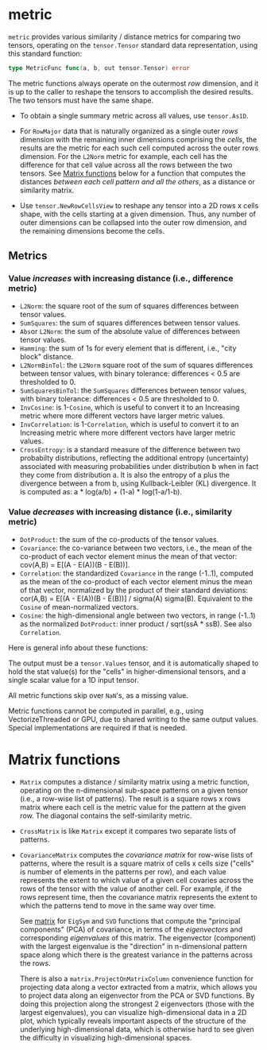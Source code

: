 # metric

`metric` provides various similarity / distance metrics for comparing two tensors, operating on the `tensor.Tensor` standard data representation, using this standard function:
```Go
type MetricFunc func(a, b, out tensor.Tensor) error
```

The metric functions always operate on the outermost _row_ dimension, and it is up to the caller to reshape the tensors to accomplish the desired results. The two tensors must have the same shape.

* To obtain a single summary metric across all values, use `tensor.As1D`.

* For `RowMajor` data that is naturally organized as a single outer _rows_ dimension with the remaining inner dimensions comprising the _cells_, the results are the metric for each such cell computed across the outer rows dimension.  For the `L2Norm` metric for example, each cell has the difference for that cell value across all the rows between the two tensors. See [Matrix functions](#matrix-functions) below for a function that computes the distances _between each cell pattern and all the others_, as a distance or similarity matrix.

* Use `tensor.NewRowCellsView` to reshape any tensor into a 2D rows x cells shape, with the cells starting at a given dimension. Thus, any number of outer dimensions can be collapsed into the outer row dimension, and the remaining dimensions become the cells.

## Metrics

### Value _increases_ with increasing distance (i.e., difference metric)

* `L2Norm`: the square root of the sum of squares differences between tensor values.
* `SumSquares`:  the sum of squares differences between tensor values.
* `Abs`or `L2Norm`: the sum of the absolute value of differences between tensor values.
* `Hamming`: the sum of 1s for every element that is different, i.e., "city block" distance.
* `L2NormBinTol`:  the `L2Norm` square root of the sum of squares differences between tensor values, with binary tolerance: differences < 0.5 are thresholded to 0.
* `SumSquaresBinTol`: the `SumSquares` differences between tensor values,  with binary tolerance: differences < 0.5 are thresholded to 0.
* `InvCosine`: is 1-`Cosine`, which is useful to convert it to an Increasing metric where more different vectors have larger metric values.
* `InvCorrelation`: is 1-`Correlation`, which is useful to convert it to an Increasing metric where more different vectors have larger metric values.
* `CrossEntropy`: is a standard measure of the difference between two probabilty distributions, reflecting the additional entropy (uncertainty) associated with measuring probabilities under distribution b when in fact they come from distribution a.  It is also the entropy of a plus the divergence between a from b, using Kullback-Leibler (KL) divergence.  It is computed as: a * log(a/b) + (1-a) * log(1-a/1-b).

### Value _decreases_ with increasing distance (i.e., similarity metric)

* `DotProduct`:  the sum of the co-products of the tensor values.
* `Covariance`: the co-variance between two vectors, i.e., the mean of the co-product of each vector element minus the mean of that vector: cov(A,B) = E[(A - E(A))(B - E(B))].
* `Correlation`: the standardized `Covariance` in the range (-1..1), computed as the mean of the co-product of each vector element minus the mean of that vector, normalized by the product of their standard deviations: cor(A,B) = E[(A - E(A))(B - E(B))] / sigma(A) sigma(B). Equivalent to the `Cosine` of mean-normalized vectors.
* `Cosine`: the high-dimensional angle between two vectors, in range (-1..1) as the normalized `DotProduct`: inner product / sqrt(ssA * ssB).  See also `Correlation`.

Here is general info about these functions:

The output must be a `tensor.Values` tensor, and it is automatically shaped to hold the stat value(s) for the "cells" in higher-dimensional tensors, and a single scalar value for a 1D input tensor.

All metric functions skip over `NaN`'s, as a missing value.

Metric functions cannot be computed in parallel, e.g., using VectorizeThreaded or GPU, due to shared writing to the same output values.  Special implementations are required if that is needed.

# Matrix functions

* `Matrix` computes a distance / similarity matrix using a metric function, operating on the n-dimensional sub-space patterns on a given tensor (i.e., a row-wise list of patterns). The result is a square rows x rows matrix where each cell is the metric value for the pattern at the given row. The diagonal contains the self-similarity metric.

* `CrossMatrix` is like `Matrix` except it compares two separate lists of patterns.

* `CovarianceMatrix` computes the _covariance matrix_ for row-wise lists of patterns, where the result is a square matrix of cells x cells size ("cells" is number of elements in the patterns per row), and each value represents the extent to which value of a given cell covaries across the rows of the tensor with the value of another cell. For example, if the rows represent time, then the covariance matrix represents the extent to which the patterns tend to move in the same way over time.

    See [matrix](../../matrix) for `EigSym` and `SVD` functions that compute the "principal components" (PCA) of covariance, in terms of the _eigenvectors_ and corresponding _eigenvalues_ of this matrix. The eigenvector (component) with the largest eigenvalue is the "direction" in n-dimensional pattern space along which there is the greatest variance in the patterns across the rows.

    There is also a `matrix.ProjectOnMatrixColumn` convenience function for projecting data along a vector extracted from a matrix, which allows you to project data along an eigenvector from the PCA or SVD functions. By doing this projection along the strongest 2 eigenvectors (those with the largest eigenvalues), you can visualize high-dimensional data in a 2D plot, which typically reveals important aspects of the structure of the underlying high-dimensional data, which is otherwise hard to see given the difficulty in visualizing high-dimensional spaces.


